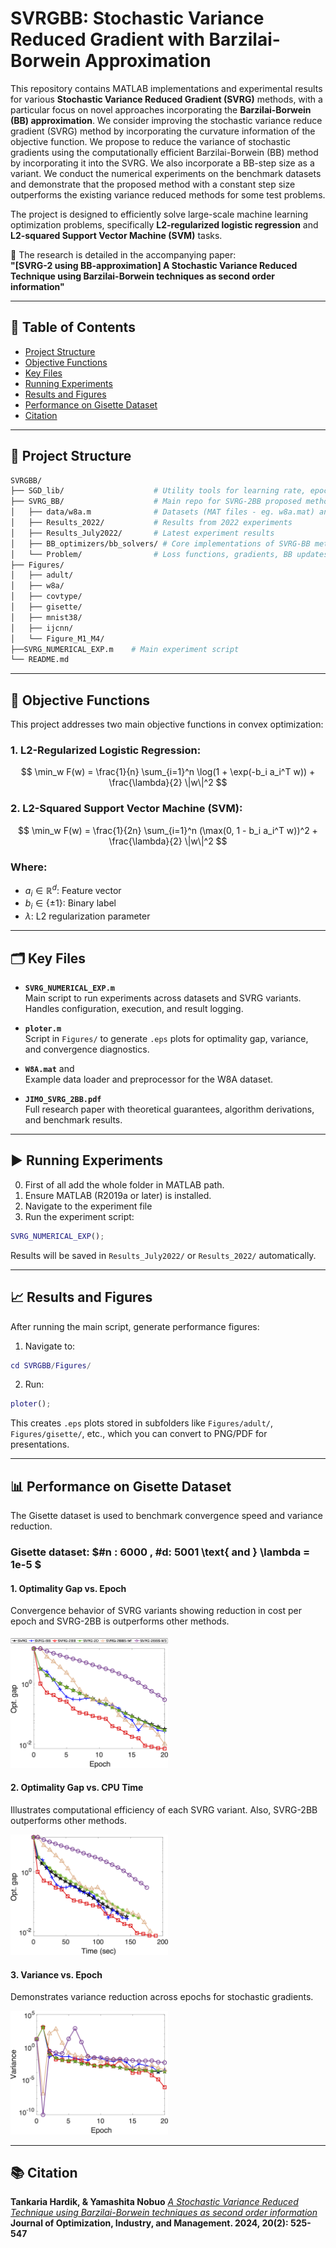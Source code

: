 
# SVRGBB: Stochastic Variance Reduced Gradient with Barzilai-Borwein Approximation

This repository contains MATLAB implementations and experimental results for various **Stochastic Variance Reduced Gradient (SVRG)** methods, with a particular focus on novel approaches incorporating the **Barzilai-Borwein (BB) approximation**. We consider improving the stochastic variance reduce gradient (SVRG) method by incorporating the curvature information of the objective function. We propose to reduce the variance of stochastic gradients using the computationally efficient Barzilai-Borwein (BB) method by incorporating it into the SVRG. We also incorporate a BB-step size as a variant. We conduct the numerical experiments on the benchmark datasets and demonstrate that the proposed method with a constant step size outperforms the existing variance reduced methods for some test problems.

The project is designed to efficiently solve large-scale machine learning optimization problems, specifically **L2-regularized logistic regression** and **L2-squared Support Vector Machine (SVM)** tasks.

📄 The research is detailed in the accompanying paper:  
**"[SVRG-2 using BB-approximation] A Stochastic Variance Reduced Technique using Barzilai-Borwein techniques as second order information"**

---

## 📂 Table of Contents
- [Project Structure](#project-structure)
- [Objective Functions](#objective-functions)
- [Key Files](#key-files)
- [Running Experiments](#running-experiments)
- [Results and Figures](#results-and-figures)
- [Performance on Gisette Dataset](#performance-on-gisette-dataset)
- [Citation](#citation)

---

## 📁 Project Structure

```bash
SVRGBB/
├── SGD_lib/                    # Utility tools for learning rate, epochs, etc.
├── SVRG_BB/                    # Main repo for SVRG-2BB proposed method
│   ├── data/w8a.m              # Datasets (MAT files - eg. w8a.mat) and data loaders(w8a.m)
│   ├── Results_2022/           # Results from 2022 experiments
│   ├── Results_July2022/       # Latest experiment results
│   ├── BB_optimizers/bb_solvers/ # Core implementations of SVRG-BB methods
│   └── Problem/                # Loss functions, gradients, BB updates
├── Figures/
│   ├── adult/
│   ├── w8a/
│   ├── covtype/
│   ├── gisette/
│   ├── mnist38/
│   ├── ijcnn/
│   └── Figure_M1_M4/
├──SVRG_NUMERICAL_EXP.m    # Main experiment script
└── README.md
```

---

## 🧮 Objective Functions

This project addresses two main objective functions in convex optimization:

### 1. L2-Regularized Logistic Regression:

$$
\min_w F(w) = \frac{1}{n} \sum_{i=1}^n \log(1 + \exp(-b_i a_i^T w)) + \frac{\lambda}{2} \|w\|^2
$$

### 2. L2-Squared Support Vector Machine (SVM):

$$
\min_w F(w) = \frac{1}{2n} \sum_{i=1}^n (\max(0, 1 - b_i a_i^T w))^2 + \frac{\lambda}{2} \|w\|^2
$$

### Where:
* $a_i \in \mathbb{R}^d$: Feature vector
* $b_i \in \{ \pm 1 \}$: Binary label
* $\lambda$: L2 regularization parameter

---

## 🗂️ Key Files

- **`SVRG_NUMERICAL_EXP.m`**  
  Main script to run experiments across datasets and SVRG variants. Handles configuration, execution, and result logging.

- **`ploter.m`**  
  Script in `Figures/` to generate `.eps` plots for optimality gap, variance, and convergence diagnostics.

- **`W8A.mat`** and  
  Example data loader and preprocessor for the W8A dataset.

- **`JIMO_SVRG_2BB.pdf`**  
  Full research paper with theoretical guarantees, algorithm derivations, and benchmark results.

---

## ▶️ Running Experiments
0. First of all add the whole folder in MATLAB path.
1. Ensure MATLAB (R2019a or later) is installed.
2. Navigate to the experiment file
3. Run the experiment script:

```matlab
SVRG_NUMERICAL_EXP();
```

Results will be saved in `Results_July2022/` or `Results_2022/` automatically.

---

## 📈 Results and Figures

After running the main script, generate performance figures:

1. Navigate to:

```matlab
cd SVRGBB/Figures/
```

2. Run:

```matlab
ploter();
```

This creates `.eps` plots stored in subfolders like `Figures/adult/`, `Figures/gisette/`, etc., which you can convert to PNG/PDF for presentations.

---

## 📊 Performance on Gisette Dataset

The Gisette dataset is used to benchmark convergence speed and variance reduction.

### Gisette dataset: $\#n : 6000 , \#d: 5001 \text{ and } \lambda = 1e-5 $

#### 1. Optimality Gap vs. Epoch
Convergence behavior of SVRG variants showing reduction in cost per epoch and SVRG-2BB is outperforms other methods.

<!--[Legend](Figures/Legend.png) -->
<img src="Figures/Legend.png" width="50%">
<img src="Figures/Gisette-1.0e-05-Opt_Epoch.png" width="50%">

#### 2. Optimality Gap vs. CPU Time
Illustrates computational efficiency of each SVRG variant. Also, SVRG-2BB outperforms other methods.

<img src="Figures/Gisette-1.0e-05-Opt_Time.png" width="50%">


#### 3. Variance vs. Epoch
Demonstrates variance reduction across epochs for stochastic gradients.

<img src="Figures/Gisette-1.0e-05-Var_Epoch.png" width="50%">

---

## 📚 Citation

**Tankaria Hardik, & Yamashita Nobuo**
*[A Stochastic Variance Reduced Technique using Barzilai-Borwein techniques as second order information](https://www.aimsciences.org/article/doi/10.3934/jimo.2023089)*  
**Journal of Optimization, Industry, and Management. 2024, 20(2): 525-547**
